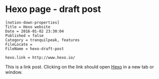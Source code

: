 # Hexo page - draft post

```
[notion-down-properties]
Title = Hexo website
Date = 2016-01-02 23:30:04
Published = false
Category = tranquilpeak, features
FileLocate = 
FileName = hexo-draft-post

hexo.link = http://www.hexo.io/
```

This is a link post. Clicking on the link should open [Hexo](http://www.hexo.io/) in a new tab or window.

<!-- more -->